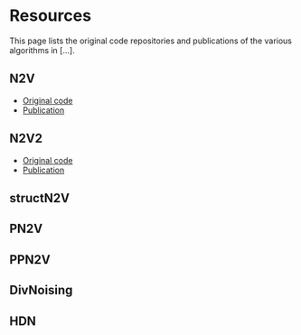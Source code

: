 # Resources

This page lists the original code repositories and publications of the various
algorithms in [...].

## N2V

- [Original code](https://github.com/juglab/n2v)
- [Publication](https://openaccess.thecvf.com/content_CVPR_2019/html/Krull_Noise2Void_-_Learning_Denoising_From_Single_Noisy_Images_CVPR_2019_paper.html)

## N2V2

- [Original code](https://github.com/juglab/n2v)
- [Publication](https://arxiv.org/abs/2211.08512)

## structN2V

## PN2V

## PPN2V

## DivNoising

## HDN
